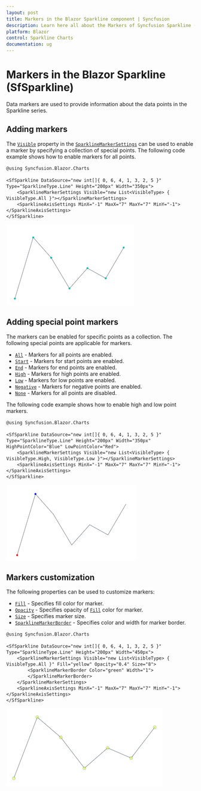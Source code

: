 ```yaml
---
layout: post
title: Markers in the Blazor Sparkline component | Syncfusion
description: Learn here all about the Markers of Syncfusion Sparkline (SfSparkline) component and more.
platform: Blazor
control: Sparkline Charts
documentation: ug
---
```


# Markers in the Blazor Sparkline (SfSparkline)

Data markers are used to provide information about the data points in the Sparkline series.

## Adding markers

The [`Visible`](https://help.syncfusion.com/cr/blazor/Syncfusion.Blazor.Charts.SparklineMarkerSettings.html#Syncfusion_Blazor_Charts_SparklineMarkerSettings_Visible) property in the [`SparklineMarkerSettings`](https://help.syncfusion.com/cr/blazor/Syncfusion.Blazor.Charts.SparklineMarkerSettings.html) can be used to enable a marker by specifying a collection of special points. The following code example shows how to enable markers for all points.

```cshtml
@using Syncfusion.Blazor.Charts

<SfSparkline DataSource="new int[]{ 0, 6, 4, 1, 3, 2, 5 }" Type="SparklineType.Line" Height="200px" Width="350px">
    <SparklineMarkerSettings Visible="new List<VisibleType> { VisibleType.All }"></SparklineMarkerSettings>
    <SparklineAxisSettings MinX="-1" MaxX="7" MaxY="7" MinY="-1"></SparklineAxisSettings>
</SfSparkline>
```

![Sparkline with marker](./images/marker/Marker.png)

## Adding special point markers

The markers can be enabled for specific points as a collection. The following special points are applicable for markers.

* [`All`](https://help.syncfusion.com/cr/blazor/Syncfusion.Blazor.Charts.VisibleType.html#Syncfusion_Blazor_Charts_VisibleType_All) - Markers for all points are enabled.
* [`Start`](https://help.syncfusion.com/cr/blazor/Syncfusion.Blazor.Charts.VisibleType.html#Syncfusion_Blazor_Charts_VisibleType_Start) - Markers for start points are enabled.
* [`End`](https://help.syncfusion.com/cr/blazor/Syncfusion.Blazor.Charts.VisibleType.html#Syncfusion_Blazor_Charts_VisibleType_End) - Markers for end points are enabled.
* [`High`](https://help.syncfusion.com/cr/blazor/Syncfusion.Blazor.Charts.VisibleType.html#Syncfusion_Blazor_Charts_VisibleType_High) - Markers for high points are enabled.
* [`Low`](https://help.syncfusion.com/cr/blazor/Syncfusion.Blazor.Charts.VisibleType.html#Syncfusion_Blazor_Charts_VisibleType_Low) - Markers for low points are enabled.
* [`Negative`](https://help.syncfusion.com/cr/blazor/Syncfusion.Blazor.Charts.VisibleType.html#Syncfusion_Blazor_Charts_VisibleType_Negative) - Markers for negative points are enabled.
* [`None`](https://help.syncfusion.com/cr/blazor/Syncfusion.Blazor.Charts.VisibleType.html#Syncfusion_Blazor_Charts_VisibleType_None) - Markers for all points are disabled.

The following code example shows how to enable high and low point markers.

```cshtml
@using Syncfusion.Blazor.Charts

<SfSparkline DataSource="new int[]{ 0, 6, 4, 1, 3, 2, 5 }" Type="SparklineType.Line" Height="200px" Width="350px" HighPointColor="Blue" LowPointColor="Red">
    <SparklineMarkerSettings Visible="new List<VisibleType> { VisibleType.High, VisibleType.Low }"></SparklineMarkerSettings>
    <SparklineAxisSettings MinX="-1" MaxX="7" MaxY="7" MinY="-1"></SparklineAxisSettings>
</SfSparkline>
```

![Sparkline Chart marker for high and low points](./images/marker/MarkerSpecialPoint.png)

## Markers customization

The following properties can be used to customize markers:

* [`Fill`](https://help.syncfusion.com/cr/blazor/Syncfusion.Blazor.Charts.SparklineMarkerSettings.html#Syncfusion_Blazor_Charts_SparklineMarkerSettings_Fill) - Specifies fill color for marker.
* [`Opacity`](https://help.syncfusion.com/cr/blazor/Syncfusion.Blazor.Charts.SparklineMarkerSettings.html#Syncfusion_Blazor_Charts_SparklineMarkerSettings_Opacity) - Specifies opacity of [`Fill`](https://help.syncfusion.com/cr/blazor/Syncfusion.Blazor.Charts.SparklineMarkerSettings.html#Syncfusion_Blazor_Charts_SparklineMarkerSettings_Fill) color for marker.
* [`Size`](https://help.syncfusion.com/cr/blazor/Syncfusion.Blazor.Charts.SparklineMarkerSettings.html#Syncfusion_Blazor_Charts_SparklineMarkerSettings_Size) - Specifies marker size.
* [`SparklineMarkerBorder`](https://help.syncfusion.com/cr/blazor/Syncfusion.Blazor.Charts.SparklineMarkerBorder.html) - Specifies color and width for marker border.

```cshtml
@using Syncfusion.Blazor.Charts

<SfSparkline DataSource="new int[]{ 0, 6, 4, 1, 3, 2, 5 }" Type="SparklineType.Line" Height="200px" Width="450px">
    <SparklineMarkerSettings Visible="new List<VisibleType> { VisibleType.All }" Fill="yellow" Opacity="0.4" Size="8">
        <SparklineMarkerBorder Color="green" Width="1">
        </SparklineMarkerBorder>
    </SparklineMarkerSettings>
    <SparklineAxisSettings MinX="-1" MaxX="7" MaxY="7" MinY="-1"></SparklineAxisSettings>
</SfSparkline>
```

![Sparkline Chart - Markers Customization](./images/marker/MarkerCustomization.png)
